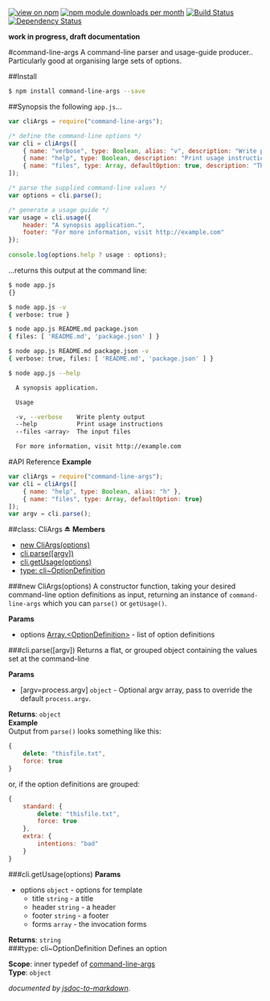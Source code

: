 [![view on npm](http://img.shields.io/npm/v/command-line-args.svg)](https://www.npmjs.org/package/command-line-args)
[![npm module downloads per month](http://img.shields.io/npm/dm/command-line-args.svg)](https://www.npmjs.org/package/command-line-args)
[![Build Status](https://travis-ci.org/75lb/command-line-args.svg?branch=master)](https://travis-ci.org/75lb/command-line-args)
[![Dependency Status](https://david-dm.org/75lb/command-line-args.svg)](https://david-dm.org/75lb/command-line-args)

**work in progress, draft documentation**

#command-line-args
A command-line parser and usage-guide producer.. Particularly good at organising large sets of options. 

##Install
```sh
$ npm install command-line-args --save
```

##Synopsis
the following `app.js`...
```js
var cliArgs = require("command-line-args");

/* define the command-line options */
var cli = cliArgs([
    { name: "verbose", type: Boolean, alias: "v", description: "Write plenty output" },
    { name: "help", type: Boolean, description: "Print usage instructions" },
    { name: "files", type: Array, defaultOption: true, description: "The input files" }
]);

/* parse the supplied command-line values */
var options = cli.parse();

/* generate a usage guide */
var usage = cli.usage({
    header: "A synopsis application.",
    footer: "For more information, visit http://example.com"
});
    
console.log(options.help ? usage : options);
```
...returns this output at the command line:
```sh
$ node app.js
{}

$ node app.js -v
{ verbose: true }

$ node app.js README.md package.json
{ files: [ 'README.md', 'package.json' ] }

$ node app.js README.md package.json -v
{ verbose: true, files: [ 'README.md', 'package.json' ] }

$ node app.js --help

  A synopsis application.

  Usage

  -v, --verbose    Write plenty output
  --help           Print usage instructions
  --files <array>  The input files

  For more information, visit http://example.com

```

#API Reference
**Example**  
```js
var cliArgs = require("command-line-args");
var cli = cliArgs([
    { name: "help", type: Boolean, alias: "h" },
    { name: "files", type: Array, defaultOption: true}
]);
var argv = cli.parse();
```

<a name="module_command-line-args"></a>
##class: CliArgs ⏏
**Members**

* [new CliArgs(options)](#module_command-line-args)
* [cli.parse([argv])](#module_command-line-args#parse)
* [cli.getUsage(options)](#module_command-line-args#getUsage)
* [type: cli~OptionDefinition](#module_command-line-args.OptionDefinition)

<a name="module_command-line-args"></a>
###new CliArgs(options)
A constructor function, taking your desired command-line option definitions as input, returning an instance of `command-line-args` which you can `parse()` or `getUsage()`.

**Params**

- options [Array.&lt;OptionDefinition&gt;](#module_command-line-args.OptionDefinition) - list of option definitions

<a name="module_command-line-args#parse"></a>
###cli.parse([argv])
Returns a flat, or grouped object containing the values set at the command-line

**Params**

- [argv=process.argv] `object` - Optional argv array, pass to override the default `process.argv`.

**Returns**: `object`  
**Example**  
Output from `parse()` looks something like this:
```js
{
    delete: "thisfile.txt",
    force: true
}
```

or, if the option definitions are grouped:
```js
{
    standard: {
        delete: "thisfile.txt",
        force: true
    },
    extra: {
        intentions: "bad"
    }
}
```

<a name="module_command-line-args#getUsage"></a>
###cli.getUsage(options)
**Params**

- options `object` - options for template
  - title `string` - a title
  - header `string` - a header
  - footer `string` - a footer
  - forms `array` - the invocation forms

**Returns**: `string`  
<a name="module_command-line-args.OptionDefinition"></a>
###type: cli~OptionDefinition
Defines an option

**Scope**: inner typedef of [command-line-args](#module_command-line-args)  
**Type**: `object`  


*documented by [jsdoc-to-markdown](https://github.com/75lb/jsdoc-to-markdown)*.

